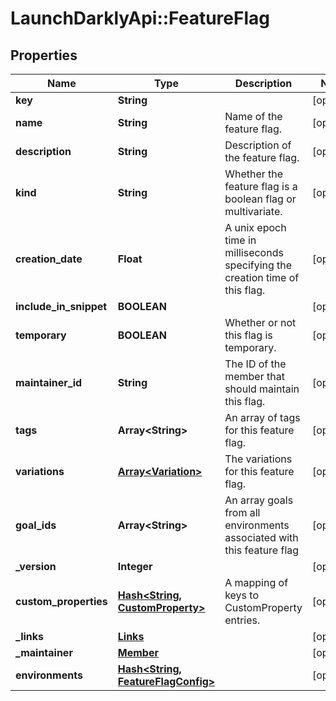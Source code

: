 # LaunchDarklyApi::FeatureFlag

## Properties
Name | Type | Description | Notes
------------ | ------------- | ------------- | -------------
**key** | **String** |  | [optional] 
**name** | **String** | Name of the feature flag. | [optional] 
**description** | **String** | Description of the feature flag. | [optional] 
**kind** | **String** | Whether the feature flag is a boolean flag or multivariate. | [optional] 
**creation_date** | **Float** | A unix epoch time in milliseconds specifying the creation time of this flag. | [optional] 
**include_in_snippet** | **BOOLEAN** |  | [optional] 
**temporary** | **BOOLEAN** | Whether or not this flag is temporary. | [optional] 
**maintainer_id** | **String** | The ID of the member that should maintain this flag. | [optional] 
**tags** | **Array&lt;String&gt;** | An array of tags for this feature flag. | [optional] 
**variations** | [**Array&lt;Variation&gt;**](Variation.md) | The variations for this feature flag. | [optional] 
**goal_ids** | **Array&lt;String&gt;** | An array goals from all environments associated with this feature flag | [optional] 
**_version** | **Integer** |  | [optional] 
**custom_properties** | [**Hash&lt;String, CustomProperty&gt;**](CustomProperty.md) | A mapping of keys to CustomProperty entries. | [optional] 
**_links** | [**Links**](Links.md) |  | [optional] 
**_maintainer** | [**Member**](Member.md) |  | [optional] 
**environments** | [**Hash&lt;String, FeatureFlagConfig&gt;**](FeatureFlagConfig.md) |  | [optional] 


